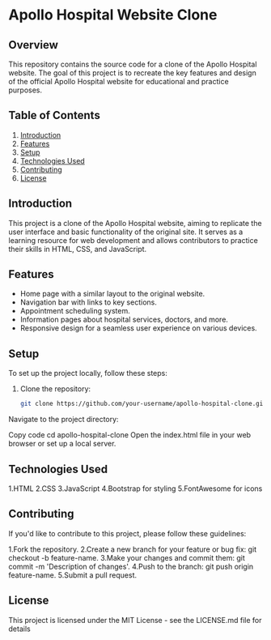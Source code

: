 
# Apollo Hospital Website Clone

## Overview

This repository contains the source code for a clone of the Apollo Hospital website. The goal of this project is to recreate the key features and design of the official Apollo Hospital website for educational and practice purposes.

## Table of Contents

1. [Introduction](#introduction)
2. [Features](#features)
3. [Setup](#setup)
4. [Technologies Used](#technologies-used)
5. [Contributing](#contributing)
6. [License](#license)

## Introduction

This project is a clone of the Apollo Hospital website, aiming to replicate the user interface and basic functionality of the original site. It serves as a learning resource for web development and allows contributors to practice their skills in HTML, CSS, and JavaScript.

## Features

- Home page with a similar layout to the original website.
- Navigation bar with links to key sections.
- Appointment scheduling system.
- Information pages about hospital services, doctors, and more.
- Responsive design for a seamless user experience on various devices.

## Setup

To set up the project locally, follow these steps:

1. Clone the repository:

   ```bash
   git clone https://github.com/your-username/apollo-hospital-clone.git

Navigate to the project directory:


Copy code
cd apollo-hospital-clone
Open the index.html file in your web browser or set up a local server.

## Technologies Used
1.HTML
2.CSS
3.JavaScript
4.Bootstrap for styling
5.FontAwesome for icons

## Contributing
If you'd like to contribute to this project, please follow these guidelines:

1.Fork the repository.
2.Create a new branch for your feature or bug fix: git checkout -b feature-name.
3.Make your changes and commit them: git commit -m 'Description of changes'.
4.Push to the branch: git push origin feature-name.
5.Submit a pull request.

## License
This project is licensed under the MIT License - see the LICENSE.md file for details

